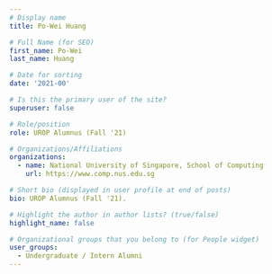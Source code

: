 ```yaml
---
# Display name
title: Po-Wei Huang

# Full Name (for SEO) 
first_name: Po-Wei
last_name: Huang

# Date for sorting
date: '2021-00'

# Is this the primary user of the site?
superuser: false

# Role/position
role: UROP Alumnus (Fall '21)

# Organizations/Affiliations
organizations:
  - name: National University of Singapore, School of Computing
    url: https://www.comp.nus.edu.sg

# Short bio (displayed in user profile at end of posts)
bio: UROP Alumnus (Fall '21). 

# Highlight the author in author lists? (true/false)
highlight_name: false

# Organizational groups that you belong to (for People widget)
user_groups:
  - Undergraduate / Intern Alumni
---
```

